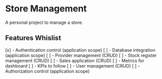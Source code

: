 # Store Management

A personal project to manage a store.

## Features Whislist

[x] - Authentication control (application scope)
[ ] - Database integration (application scope)
[ ] - Provider management (CRUD)
[ ] - Stock register management (CRUD)
[ ] - Sales application (CRUD)
[ ] - Metrics for dashboard
[ ] - KPIs to follow
[ ] - User management (CRUD)
[ ] - Authorization control (application scope)
